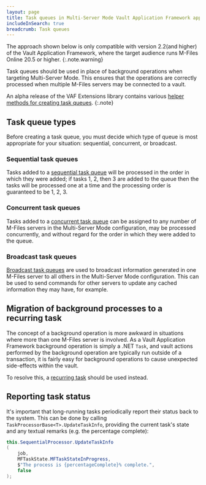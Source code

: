```yaml
---
layout: page
title: Task queues in Multi-Server Mode Vault Application Framework applications
includeInSearch: true
breadcrumb: Task queues
---
```


The approach shown below is only compatible with version 2.2(and higher) of the Vault Application Framework, where the target audience runs M-Files Online 20.5 or higher.
{:.note.warning}

Task queues should be used in place of background operations when targeting Multi-Server Mode.  This ensures that the operations are correctly processed when multiple M-Files servers may be connected to a vault.

An alpha release of the VAF Extensions library contains various [helper methods for creating task queues](https://github.com/M-Files/VAF.Extensions.Community/blob/multiservermode/MFiles.VAF.Extensions/MultiServerMode/ExtensionMethods/VaultApplicationBaseExtensionMethods.cs).
{:.note}

## Task queue types

Before creating a task queue, you must decide which type of queue is most appropriate for your situation: sequential, concurrent, or broadcast.

### Sequential task queues

Tasks added to a [sequential task queue](Sequential) will be processed in the order in which they were added; if tasks 1, 2, then 3 are added to the queue then the tasks will be processed one at a time and the processing order is guaranteed to be 1, 2, 3.

### Concurrent task queues

Tasks added to a [concurrent task queue](Concurrent) can be assigned to any number of M-Files servers in the Multi-Server Mode configuration, may be processed concurrently, and without regard for the order in which they were added to the queue.

### Broadcast task queues

[Broadcast task queues](Broadcast) are used to broadcast information generated in one M-Files server to all others in the Multi-Server Mode configuration.  This can be used to send commands for other servers to update any cached information they may have, for example.

## Migration of background processes to a recurring task

The concept of a background operation is more awkward in situations where more than one M-Files server is involved.  As a Vault Application Framework background operation is simply a .NET `Task`, and vault actions performed by the background operation are typically run outside of a transaction, it is fairly easy for background operations to cause unexpected side-effects within the vault.

To resolve this, a [recurring task](../Recurring-Tasks) should be used instead.

## Reporting task status

It's important that long-running tasks periodically report their status back to the system.  This can be done by calling `TaskProcessorBase<T>.UpdateTaskInfo`, providing the current task's state and any textual remarks (e.g. the percentage complete):

```csharp
this.SequentialProcessor.UpdateTaskInfo
(
	job,
	MFTaskState.MFTaskStateInProgress,
	$"The process is {percentageComplete}% complete.",
	false
);
```

